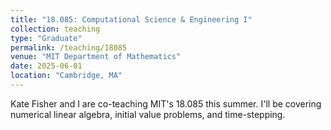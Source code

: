 ```yaml
---
title: "18.085: Computational Science & Engineering I"
collection: teaching
type: "Graduate"
permalink: /teaching/18085
venue: "MIT Department of Mathematics"
date: 2025-06-01
location: "Cambridge, MA"
---
```


Kate Fisher and I are co-teaching MIT's 18.085 this summer. I'll be covering numerical linear algebra, initial value problems, and time-stepping. 
